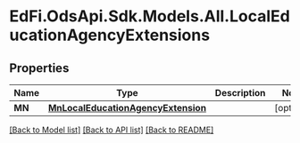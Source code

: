 # EdFi.OdsApi.Sdk.Models.All.LocalEducationAgencyExtensions
## Properties

Name | Type | Description | Notes
------------ | ------------- | ------------- | -------------
**MN** | [**MnLocalEducationAgencyExtension**](MnLocalEducationAgencyExtension.md) |  | [optional] 

[[Back to Model list]](../README.md#documentation-for-models) [[Back to API list]](../README.md#documentation-for-api-endpoints) [[Back to README]](../README.md)

